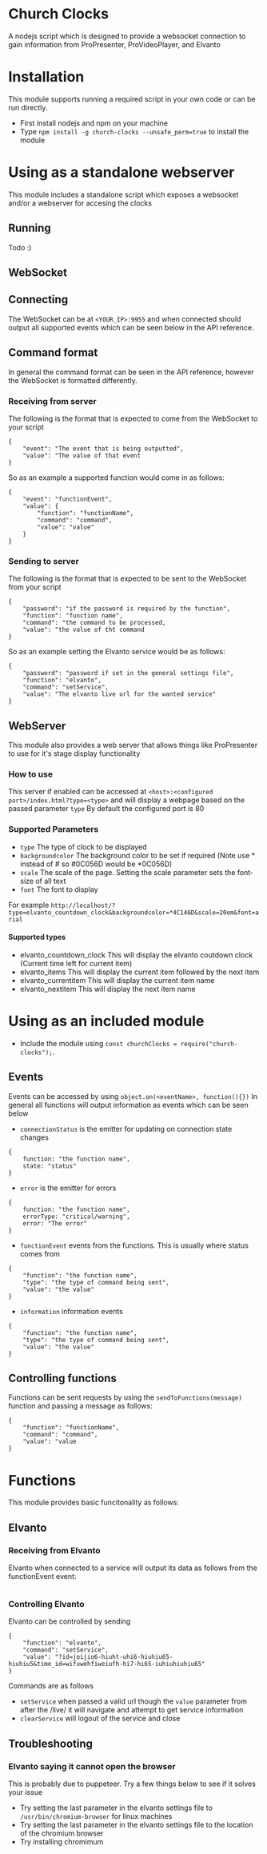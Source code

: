 # Church Clocks
 A nodejs script which is designed to provide a websocket connection to gain information from ProPresenter, ProVideoPlayer, and Elvanto

# Installation
This module supports running a required script in your own code or can be run directly.
* First install nodejs and npm on your machine
* Type ```npm install -g church-clocks --unsafe_perm=true``` to install the module

# Using as a standalone webserver
This module includes a standalone script which exposes a websocket and/or a webserver for accesing the clocks

## Running
Todo :)

## WebSocket
## Connecting
The WebSocket can be at ```<YOUR_IP>:9955``` and when connected should output all supported events which can be seen below in the API reference.

## Command format
In general the command format can be seen in the API reference, however the WebSocket is formatted differently.
### Receiving from server
The following is the format that is expected to come from the WebSocket to your script
```
{
    "event": "The event that is being outputted",
    "value": "The value of that event
}
```
So as an example a supported function would come in as follows:
```
{
    "event": "functionEvent",
    "value": {
        "function": "functionName",
        "command": "command",
        "value": "value"
    }
}
```
### Sending to server
The following is the format that is expected to be sent to the WebSocket from your script
```
{
    "password": "if the password is required by the function",
    "function": "function name",
    "command": "the command to be processed,
    "value": "the value of tht command
}
```
So as an example setting the Elvanto service would be as follows:
```
{
    "password": "password if set in the general settings file",
    "function": "elvanto",
    "command": "setService",
    "value": "The elvanto live url for the wanted service"
}
```
## WebServer
This module also provides a web server that allows things like ProPresenter to use for it's stage display functionality

### How to use
This server if enabled can be accessed at ```<host>:<configured port>/index.html?type=<type>``` and will display a webpage based on the passed parameter ```type```
By default the configured port is 80

### Supported Parameters
* ```type``` The type of clock to be displayed
* ```backgroundcolor``` The background color to be set if required (Note use * instead of # so #0C056D would be *0C056D)
* ```scale``` The scale of the page. Setting the scale parameter sets the font-size of all text
* ```font``` The font to display

For example ```http://localhost/?type=elvanto_countdown_clock&backgroundcolor=*4C146D&scale=20em&font=arial```

#### Supported types
* elvanto_countdown_clock
This will display the elvanto coutdown clock (Current time left for current item)
* elvanto_items
This will display the current item followed by the next item
* elvanto_currentitem
This will display the current item name
* elvanto_nextitem
This will display the next item name

# Using as an included module
* Include the module using ```const churchClocks = require("church-clocks");```.

## Events
Events can be accessed by using ```object.on(<eventName>, function(){})```
In general all functions will output information as events which can be seen below
* ```connectionStatus``` is the emitter for updating on connection state changes
```
{
    function: "the function name",
    state: "status"
}
```

* ```error``` is the emitter for errors
```
{
    function: "the function name",
    errorType: "critical/warning",
    error: "The error"
}
```

* ```functionEvent``` events from the functions. This is usually where status comes from
```
{
    "function": "the function name",
    "type": "the type of command being sent",
    "value": "the value"
}
```
* ```information``` information events
```
{
    "function": "the function name",
    "type": "the type of command being sent",
    "value": "the value" 
}
```

## Controlling functions
Functions can be sent requests by using the ```sendToFunctions(message)``` function and passing a message as follows:
```
{
    "function": "functionName",
    "command": "command",
    "value": "value
}
```

# Functions
This module provides basic funcitonality as follows:
## Elvanto
### Receiving from Elvanto
Elvanto when connected to a service will output its data as follows from the functionEvent event:
```
```

### Controlling Elvanto
Elvanto can be controlled by sending
```
{
    "function": "elvanto",
    "command": "setService",
    "value": "?id=joijio6-hiuht-uhi6-hiuhiu65-hiuhiu5&time_id=wifuwehfiweiufh-hi7-hi65-iuhiuhiuhiu65"
}
```
Commands are as follows
* ```setService``` when passed a valid url though the ```value``` parameter from after the /live/ it will navigate and attempt to get service information
* ```clearService``` will logout of the service and close

## Troubleshooting
### Elvanto saying it cannot open the browser
This is probably due to puppeteer. Try a few things below to see if it solves your issue
* Try setting the last parameter in the elvanto settings file to ```/usr/bin/chromium-browser``` for linux machines
* Try setting the last parameter in the elvanto settings file to the location of the chromium browser
* Try installing chromimum